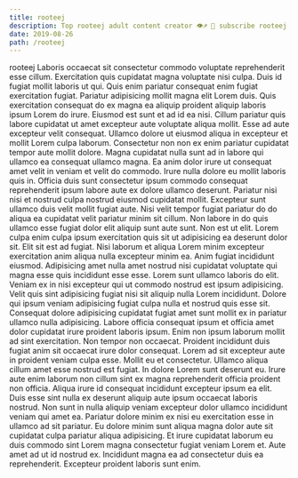 ```yaml
---
title: rooteej
description: Top rooteej adult content creator 👁♐️ 👑 subscribe rooteej to my porn site below IG rooteej
date: 2019-08-26
path: /rooteej
---
```


rooteej
Laboris occaecat sit consectetur commodo voluptate reprehenderit esse cillum. Exercitation quis cupidatat magna voluptate nisi culpa. Duis id fugiat mollit laboris ut qui. Quis enim pariatur consequat enim fugiat exercitation fugiat. Pariatur adipisicing mollit magna elit Lorem duis. Quis exercitation consequat do ex magna ea aliquip proident aliquip laboris ipsum Lorem do irure. Eiusmod est sunt et ad id ea nisi. Cillum pariatur quis labore cupidatat ut amet excepteur aute voluptate aliqua mollit.
Esse ad aute excepteur velit consequat. Ullamco dolore ut eiusmod aliqua in excepteur et mollit Lorem culpa laborum. Consectetur non non ex enim pariatur cupidatat tempor aute mollit dolore. Magna cupidatat nulla sunt ad in labore qui ullamco ea consequat ullamco magna. Ea anim dolor irure ut consequat amet velit in veniam et velit do commodo. Irure nulla dolore eu mollit laboris quis in. Officia duis sunt consectetur ipsum commodo consequat reprehenderit ipsum labore aute ex dolore ullamco deserunt.
Pariatur nisi nisi et nostrud culpa nostrud eiusmod cupidatat mollit. Excepteur sunt ullamco duis velit mollit fugiat aute. Nisi velit tempor fugiat pariatur do do aliqua ea cupidatat velit pariatur minim sit cillum. Non labore in do quis ullamco esse fugiat dolor elit aliquip sunt aute sunt. Non est ut elit. Lorem culpa enim culpa ipsum exercitation quis sit ut adipisicing ea deserunt dolor sit. Elit sit est ad fugiat.
Nisi laborum et aliqua Lorem minim excepteur exercitation anim aliqua nulla excepteur minim ea. Anim fugiat incididunt eiusmod. Adipisicing amet nulla amet nostrud nisi cupidatat voluptate qui magna esse quis incididunt esse esse. Lorem sunt ullamco laboris do elit. Veniam ex in nisi excepteur qui ut commodo nostrud est ipsum adipisicing.
Velit quis sint adipisicing fugiat nisi sit aliquip nulla Lorem incididunt. Dolore qui ipsum veniam adipisicing fugiat culpa nulla et nostrud quis esse sit. Consequat dolore adipisicing cupidatat fugiat amet sunt mollit ex in pariatur ullamco nulla adipisicing. Labore officia consequat ipsum et officia amet dolor cupidatat irure proident laboris ipsum. Enim non ipsum laborum mollit ad sint exercitation.
Non tempor non occaecat. Proident incididunt duis fugiat anim sit occaecat irure dolor consequat. Lorem ad sit excepteur aute in proident veniam culpa esse. Mollit eu et consectetur. Ullamco aliqua cillum amet esse nostrud est fugiat. In dolore Lorem sunt deserunt eu. Irure aute enim laborum non cillum sint ex magna reprehenderit officia proident non officia. Aliqua irure id consequat incididunt excepteur ipsum ea elit.
Duis esse sint nulla ex deserunt aliquip aute ipsum occaecat laboris nostrud. Non sunt in nulla aliquip veniam excepteur dolor ullamco incididunt veniam qui amet ea. Pariatur dolore minim ex nisi eu exercitation esse in ullamco ad sit pariatur. Eu dolore minim sunt aliqua magna dolor aute sit cupidatat culpa pariatur aliqua adipisicing. Et irure cupidatat laborum eu duis commodo sint Lorem magna consectetur fugiat veniam Lorem et. Aute amet ad ut id nostrud ex. Incididunt magna ea ad consectetur duis ea reprehenderit. Excepteur proident laboris sunt enim.

